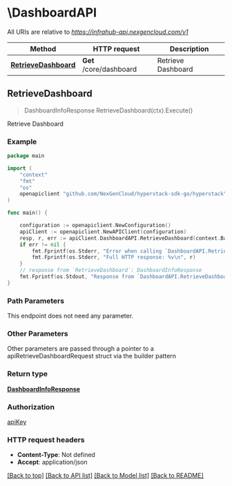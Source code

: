 # \DashboardAPI

All URIs are relative to *https://infrahub-api.nexgencloud.com/v1*

Method | HTTP request | Description
------------- | ------------- | -------------
[**RetrieveDashboard**](DashboardAPI.md#RetrieveDashboard) | **Get** /core/dashboard | Retrieve Dashboard



## RetrieveDashboard

> DashboardInfoResponse RetrieveDashboard(ctx).Execute()

Retrieve Dashboard



### Example

```go
package main

import (
	"context"
	"fmt"
	"os"
	openapiclient "github.com/NexGenCloud/hyperstack-sdk-go/hyperstack"
)

func main() {

	configuration := openapiclient.NewConfiguration()
	apiClient := openapiclient.NewAPIClient(configuration)
	resp, r, err := apiClient.DashboardAPI.RetrieveDashboard(context.Background()).Execute()
	if err != nil {
		fmt.Fprintf(os.Stderr, "Error when calling `DashboardAPI.RetrieveDashboard``: %v\n", err)
		fmt.Fprintf(os.Stderr, "Full HTTP response: %v\n", r)
	}
	// response from `RetrieveDashboard`: DashboardInfoResponse
	fmt.Fprintf(os.Stdout, "Response from `DashboardAPI.RetrieveDashboard`: %v\n", resp)
}
```

### Path Parameters

This endpoint does not need any parameter.

### Other Parameters

Other parameters are passed through a pointer to a apiRetrieveDashboardRequest struct via the builder pattern


### Return type

[**DashboardInfoResponse**](DashboardInfoResponse.md)

### Authorization

[apiKey](../README.md#apiKey)

### HTTP request headers

- **Content-Type**: Not defined
- **Accept**: application/json

[[Back to top]](#) [[Back to API list]](../README.md#documentation-for-api-endpoints)
[[Back to Model list]](../README.md#documentation-for-models)
[[Back to README]](../README.md)

